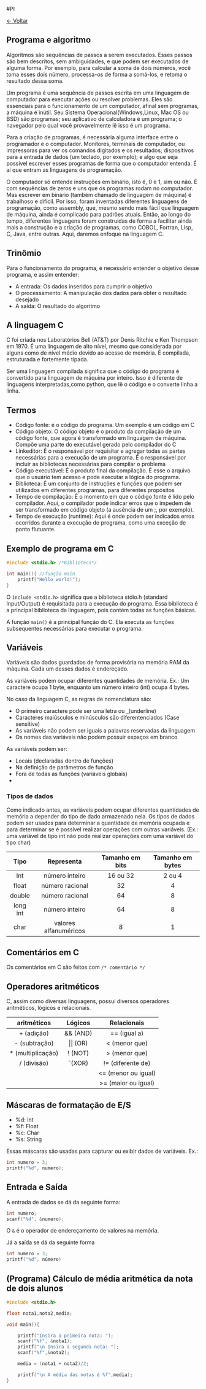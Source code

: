 #PI 

[<- Voltar](./Menu.md)
## Programa e algoritmo

Algoritmos são sequências de passos a serem executados. Esses passos são bem descritos, sem ambiguidades, e que podem ser executados de alguma forma. Por exemplo, para calcular a soma de dois números, você toma esses dois número, processa-os de forma a somá-los, e retoma o resultado dessa soma.

Um programa é uma sequência de passos escrita em uma linguagem de computador para executar ações ou resolver problemas. Eles são essenciais para o funcionamento de um computador, afinal sem programas, a máquina é inútil. Seu Sistema Operacional(Windows,Linux, Mac OS ou BSD) são programas; seu aplicativo de calculadora é um programa; o navegador pelo qual você provavelmente lê isso é um programa. 

Para a criação de programas, é necessária alguma interface entre o programador e o computador. Monitores, terminais de computador, ou impressoras para ver os comandos digitados e os resultados; dispositivos para a entrada de dados (um teclado, por exemplo); e algo que seja possível escrever esses programas de forma que o computador entenda. É aí que entram as linguagens de programação.

O computador só entende instruções em binário, isto é, 0 e 1, sim ou não. É com sequências de zeros e uns que os programas rodam no computador. Mas escrever em binário (também chamado de linguagem de máquina) é trabalhoso e difícil. Por isso, foram inventadas diferentes linguagens de programação, como assembly, que, mesmo sendo mais fácil que linguagem de máquina, ainda é complicado para padrões atuais. Então, ao longo do tempo, diferentes linguagens foram construídas de forma a facilitar ainda mais a construção e a criação de programas, como COBOL, Fortran, Lisp, C, Java, entre outras. Aqui, daremos enfoque na linguagem C.


## Trinômio

Para o funcionamento do programa, é necessário entender o objetivo desse programa, e assim entender:

* A entrada: Os dados inseridos para cumprir o objetivo
* O processamento: A manipulação dos dados para obter o resultado desejado
* A saída: O resultado do algoritmo

## A linguagem C

C foi criada nos Laboratórios Bell (AT&T) por Denis Ritchie e Ken Thompson em 1970. É uma linguagem de alto nível, mesmo que considerada por alguns como de nível médio devido ao acesso de memória. É compilada, estruturada e fortemente tipada.

Ser uma linguagem compilada significa que o código do programa é convertido para linguagem de máquina por inteiro. Isso é diferente de linguagens interpretadas,como python, que lê o código e o converte linha a linha.

## Termos

* Código fonte: é o código do programa. Um exemplo é um código em C
* Código objeto: O código objeto é o produto da compilação de um código fonte, que agora é transformado em linguagem de máquina. Compõe uma parte do executável gerado pelo compilador do C
* Linkeditor: É o responsável por requisitar e agregar todas as partes necessárias para a execução de um programa. É o responsável por incluir as bibliotecas necessárias para compilar o problema
* Código executável: É o produto final da compilação. É esse o arquivo que o usuário tem acesso e pode executar a lógica do programa.
* Biblioteca: É um conjunto de instruções e funções que podem ser utilizados em diferentes programas, para diferentes propósitos
* Tempo de compilação: É o momento em que o código fonte é lido pelo compilador. Aqui, o compilador pode indicar erros que o impedem de ser transformado em código objeto (a ausência de um ;, por exemplo).
* Tempo de execução (runtime): Aqui é onde podem ser indicados erros ocorridos durante a execução do programa, como uma exceção de ponto flutuante.


## Exemplo de programa em C

```c
#include <stdio.h> /*Biblioteca*/

int main(){ //função main
    printf("Hello world!");
}
```

O ```include <stdio.h>``` significa que a biblioteca stdio.h (standard Input/Output) é requisitada para a execução do programa. Essa biblioteca é a principal biblioteca da linguagem, pois contém todas as funções básicas.

A função ```main()``` é a principal função do C. Ela executa as funções subsequentes necessárias para executar o programa.

## Variáveis

Variáveis são dados guardados de forma provisória na memória RAM da máquina. Cada um desses dados é endereçado.

As variáveis podem ocupar diferentes quantidades de memória. Ex.: Um caractere ocupa 1 byte, enquanto um número inteiro (int) ocupa 4 bytes.

No caso da linguagem C, as regras de nomenclatura são:

* O primeiro caractere pode ser uma letra ou _(underline)
* Caracteres maiúsculos e minúsculos são diferentenciados (Case sensitive)
* As variáveis não podem ser iguais a palavras reservadas da linguagem
* Os nomes das variáveis não podem possuir espaços em branco

As variáveis podem ser:
* Locais (declaradas dentro de funções)
* Na definição de parãmetros de função
* Fora de todas as funções (variáveis globais)
* 

### Tipos de dados

Como indicado antes, as variáveis podem ocupar diferentes quantidades de memória a depender do tipo de dado armazenado nela. Os tipos de dados podem ser usados para determinar a quantidade de memória ocupada e para determinar se é possível realizar operações com outras variáveis. (Ex.: uma variável de tipo int não pode realizar operações com uma variável do tipo char)



| Tipo |Representa      |Tamanho em bits|Tamanho em bytes|
| :--: |    :--:        |      :--:     |    :--:        |
|Int   | número inteiro | 16 ou 32      | 2 ou 4         |
|float | número racional| 32            |  4             |
|double   | número racional| 64          | 8              |
| long int| número inteiro| 64 |        8|
| char | valores alfanuméricos | 8| 1



## Comentários em C

Os comentários em C são feitos com ```/* comentário */```

## Operadores aritméticos

C, assim como diversas linguagens, possui diversos operadores aritméticos, lógicos e relacionais.

| aritméticos| Lógicos|Relacionais|
|:---: |:---: |:----:|
| + (adição)| && (AND) | == (igual a) |
| - (subtração)|\|\| (OR) | < (menor que) |
|* (multiplicação)|! (NOT)| >  (menor que)|
| / (divisão)|ˆ(XOR) | != (diferente de) |
| | | <= (menor ou igual) | 
| | | >= (maior ou igual) |


## Máscaras de formatação de E/S

* %d: Int
* %f: Float
* %c: Char
* %s: String

Essas máscaras são usadas para capturar ou exibir dados de variáveis. Ex.:

```c
int numero = 3;
printf("%d", numero);
```

## Entrada e Saída

A entrada de dados se dá da seguinte forma:
```c
int numero;
scanf("%d", &numero);
```

O ```&``` é o operador de endereçamento de valores na memória. 

Já a saída se dá da seguinte forma

```c
int numero = 3;
printf("%d", número)
```


## (Programa) Cálculo de média aritmética da nota de dois alunos

```c
#include <stdio.h>

float nota1,nota2,media;

void main(){

    printf("Insira a primeira nota: ");
    scanf("%f", &nota1);
    printf("\n Insira a segunda nota: ");
    scanf("%f",&nota2);

    media = (nota1 + nota2)/2;

    printf("\n A média das notas é %f",media);
}

```

